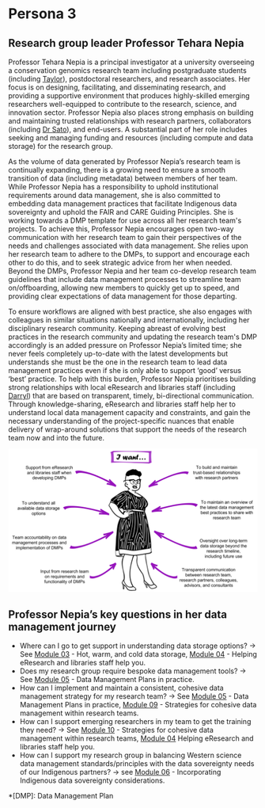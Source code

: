 # Persona 3

## Research group leader Professor Tehara Nepia

Professor Tehara Nepia is a principal investigator at a university overseeing a conservation genomics research team including postgraduate students (including [Taylor](https://genomicsaotearoa.github.io/data-management-resources/personas/persona1/)), postdoctoral researchers, and research associates. Her focus is on designing, facilitating, and disseminating research, and providing a supportive environment that produces highly-skilled emerging researchers well-equipped to contribute to the research, science, and innovation sector. Professor Nepia also places strong emphasis on building and maintaining trusted relationships with research partners, collaborators (including [Dr Sato]((https://genomicsaotearoa.github.io/data-management-resources/personas/persona1/))), and end-users. A substantial part of her role includes seeking and managing funding and resources (including compute and data storage) for the research group. 

As the volume of data generated by Professor Nepia’s research team is continually expanding, there is a growing need to ensure a smooth transition of data (including metadata) between members of her team. While Professor Nepia has a  responsibility to uphold institutional requirements around data management, she is also committed to embedding data management practices that facilitate Indigenous data sovereignty and uphold the FAIR and CARE Guiding Principles. She is working towards a DMP template for use across all her research team's projects. To achieve this, Professor Nepia encourages open two-way communication with her research team to gain their perspectives of the needs and challenges associated with data management. She relies upon her research team to adhere to the DMPs, to support and encourage each other to do this, and to seek strategic advice from her when needed. Beyond the DMPs, Professor Nepia and her team co-develop research team guidelines that include data management processes to streamline team on/offboarding, allowing new members to quickly get up to speed, and providing clear expectations of data management for those departing. 

To ensure workflows are aligned with best practice, she also engages with colleagues in similar situations nationally and internationally, including her disciplinary research community. Keeping abreast of evolving best practices in the research community and updating the research team's DMP accordingly is an added pressure on Professor Nepia’s limited time; she never feels completely up-to-date with the latest developments but understands she must be the one in the research team to lead data management practices even if she is only able to support ‘good’ versus ‘best’ practice. To help with this burden, Professor Nepia prioritises building strong relationships with local eResearch and libraries staff (including [Darryl]((https://genomicsaotearoa.github.io/data-management-resources/personas/persona4/))) that are based on transparent, timely, bi-directional communication. Through knowledge-sharing, eResearch and libraries staff help her to understand local data management capacity and constraints, and gain the necessary understanding of the project-specific nuances that enable delivery of wrap-around solutions that support the needs of the research team now and into the future. 


![The data management needs of research team leader Professor Tehara Nepia](../figures/Persona3.png)

## Professor Nepia’s key questions in her data management journey

* Where can I go to get support in understanding data storage options? -> See [Module 03](https://genomicsaotearoa.github.io/data-management-resources/modules/module03/) - Hot, warm, and cold data storage, [Module 04](https://genomicsaotearoa.github.io/data-management-resources/modules/module04/) - Helping eResearch and libraries staff help you.
* Does my research group require bespoke data management tools? -> See [Module 05](https://genomicsaotearoa.github.io/data-management-resources/modules/module05/) - Data Management Plans in practice.
* How can I implement and maintain a consistent, cohesive data management strategy for my research team? -> See [Module 05](https://genomicsaotearoa.github.io/data-management-resources/modules/module05/) - Data Management Plans in practice, [Module 09](https://genomicsaotearoa.github.io/data-management-resources/modules/module09/) - Strategies for cohesive data management within research teams.
* How can I support emerging researchers in my team to get the training they need? -> See [Module 10](https://genomicsaotearoa.github.io/data-management-resources/modules/module09/) - Strategies for cohesive data management within research teams, [Module 04](https://genomicsaotearoa.github.io/data-management-resources/modules/module04/) Helping eResearch and libraries staff help you.
* How can I support my research group in balancing Western science data management standards/principles with the data sovereignty needs of our Indigenous partners? -> see [Module 06](https://genomicsaotearoa.github.io/data-management-resources/modules/module06/) - Incorporating Indigenous data sovereignty considerations.

*[DMP]: Data Management Plan